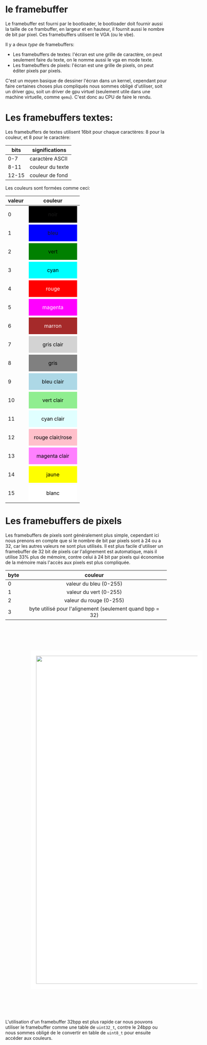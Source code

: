 # le framebuffer

Le framebuffer est fourni par le bootloader, le bootloader doit fournir aussi la taille de ce frambuffer, en largeur et en hauteur, il fournit aussi le nombre de bit par pixel. Ces framebuffers utilisent le VGA (ou le vbe).

Il y a deux *type* de framebuffers: 
- Les framebuffers de textes: l'écran est une grille de caractère, on peut seulement faire du texte, on le nomme aussi le vga en mode texte.
- Les framebuffers de pixels: l'écran est une grille de pixels, on peut éditer pixels par pixels.
  
C'est un moyen basique de dessiner l'écran dans un kernel, cependant pour faire certaines choses plus compliqués nous sommes obligé d'utiliser, soit un driver gpu, soit un driver de gpu virtuel (seulement utile dans une machine virtuelle, comme `qemu`). C'est donc au CPU de faire le rendu.

# Les framebuffers textes: 

Les framebuffers de textes utilisent 16bit pour chaque caractères: 8 pour la couleur, et 8 pour le caractère:

| bits  | significations   |
| ----- | ---------------- |
| 0-7   | caractère ASCII  |
| 8-11  | couleur du texte |
| 12-15 | couleur de fond  |

Les couleurs sont formées comme ceci:

| valeur |                                       couleur                                        |
| ------ | :----------------------------------------------------------------------------------: |
| 0      |            <div style="padding:1rem;background-color: black;">noir</div>             |
| 1      |             <div style="padding:1rem;background-color: blue;">bleu</div>             |
| 2      |      <div style="padding:1rem;background-color: green; color:black;">vert</div>      |
| 3      |       <div style="padding:1rem;background-color: cyan;color:black;">cyan</div>       |
| 4      |       <div style="padding:1rem;background-color: red;color:white;">rouge</div>       |
| 5      |    <div style="padding:1rem;background-color: magenta;color:white;">magenta</div>    |
| 6      |     <div style="padding:1rem;background-color: brown;color:white;">marron</div>      |
| 7      | <div style="padding:1rem;background-color: lightgrey;color:black;">gris clair</div>  |
| 8      |       <div style="padding:1rem;background-color: grey;color:black;">gris</div>       |
| 9      | <div style="padding:1rem;background-color: lightblue;color:black;">bleu clair</div>  |
| 10     | <div style="padding:1rem;background-color: lightgreen;color:black;">vert clair</div> |
| 11     | <div style="padding:1rem;background-color: lightcyan;color:black;">cyan clair</div>  |
| 12     | <div style="padding:1rem;background-color: pink;color:black;">rouge clair/rose</div> |
| 13     | <div style="padding:1rem;background-color: #ff80ff;color:black;">magenta clair</div> |
| 14     |      <div style="padding:1rem;background-color:yellow;color:black;">jaune</div>      |
| 15     |      <div style="padding:1rem;background-color:white;color:black;">blanc</div>       |

# Les framebuffers de pixels

Les framebuffers de pixels sont généralement plus simple, cependant ici nous prenons en compte que si le nombre de bit par pixels sont à 24 ou a 32, car les autres valeurs ne sont plus utilisés.
Il est plus facile d'utiliser un framebuffer de 32 bit de pixels car l'alignement est automatique, mais il utilise 33% plus de mémoire, contre celui à 24 bit par pixels qui économise de la mémoire mais l'accès aux pixels est plus compliquée.

| byte |                          couleur                          |
| ---- | :-------------------------------------------------------: |
| 0    |                 valeur du bleu   (0-255)                  |
| 1    |                 valeur du vert   (0-255)                  |
| 2    |                 valeur du rouge  (0-255)                  |
| 3    | byte utilisé pour l'alignement (seulement quand bpp = 32) |


<img src="/x86_64/assets/frame_buffer_pixels_bpp.svg" style="margin:5rem;padding:1rem;width:64rem;background-color:white;">

L'utilisation d'un framebuffer 32bpp est plus rapide car nous pouvons utiliser le framebuffer comme une table de `uint32_t`, contre le 24bpp ou nous sommes obligé de le convertir en table de `uint8_t` pour ensuite accéder aux couleurs.